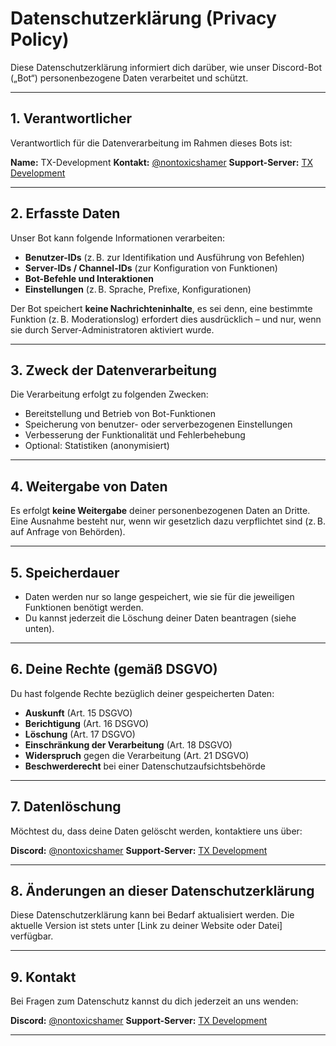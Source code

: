 # Datenschutzerklärung (Privacy Policy)

Diese Datenschutzerklärung informiert dich darüber, wie unser Discord-Bot („Bot“) personenbezogene Daten verarbeitet und schützt.

---

## 1. Verantwortlicher

Verantwortlich für die Datenverarbeitung im Rahmen dieses Bots ist:

**Name:** TX-Development
**Kontakt:** [@nontoxicshamer](https://discord.com/users/800387017850224660)
**Support-Server:** [TX Development](https://discord.gg/FrMsAVnXRA)

---

## 2. Erfasste Daten

Unser Bot kann folgende Informationen verarbeiten:

- **Benutzer-IDs** (z. B. zur Identifikation und Ausführung von Befehlen)
- **Server-IDs / Channel-IDs** (zur Konfiguration von Funktionen)
- **Bot-Befehle und Interaktionen**
- **Einstellungen** (z. B. Sprache, Prefixe, Konfigurationen)

Der Bot speichert **keine Nachrichteninhalte**, es sei denn, eine bestimmte Funktion (z. B. Moderationslog) erfordert dies ausdrücklich – und nur, wenn sie durch Server-Administratoren aktiviert wurde.

---

## 3. Zweck der Datenverarbeitung

Die Verarbeitung erfolgt zu folgenden Zwecken:

- Bereitstellung und Betrieb von Bot-Funktionen
- Speicherung von benutzer- oder serverbezogenen Einstellungen
- Verbesserung der Funktionalität und Fehlerbehebung
- Optional: Statistiken (anonymisiert)

---

## 4. Weitergabe von Daten

Es erfolgt **keine Weitergabe** deiner personenbezogenen Daten an Dritte.  
Eine Ausnahme besteht nur, wenn wir gesetzlich dazu verpflichtet sind (z. B. auf Anfrage von Behörden).

---

## 5. Speicherdauer

- Daten werden nur so lange gespeichert, wie sie für die jeweiligen Funktionen benötigt werden.
- Du kannst jederzeit die Löschung deiner Daten beantragen (siehe unten).

---

## 6. Deine Rechte (gemäß DSGVO)

Du hast folgende Rechte bezüglich deiner gespeicherten Daten:

- **Auskunft** (Art. 15 DSGVO)
- **Berichtigung** (Art. 16 DSGVO)
- **Löschung** (Art. 17 DSGVO)
- **Einschränkung der Verarbeitung** (Art. 18 DSGVO)
- **Widerspruch** gegen die Verarbeitung (Art. 21 DSGVO)
- **Beschwerderecht** bei einer Datenschutzaufsichtsbehörde

---

## 7. Datenlöschung

Möchtest du, dass deine Daten gelöscht werden, kontaktiere uns über:

**Discord:** [@nontoxicshamer](https://discord.com/users/800387017850224660)
**Support-Server:** [TX Development](https://discord.gg/FrMsAVnXRA)

---

## 8. Änderungen an dieser Datenschutzerklärung

Diese Datenschutzerklärung kann bei Bedarf aktualisiert werden.
Die aktuelle Version ist stets unter [Link zu deiner Website oder Datei] verfügbar.

---

## 9. Kontakt

Bei Fragen zum Datenschutz kannst du dich jederzeit an uns wenden:

**Discord:** [@nontoxicshamer](https://discord.com/users/800387017850224660)
**Support-Server:** [TX Development](https://discord.gg/FrMsAVnXRA)

---

